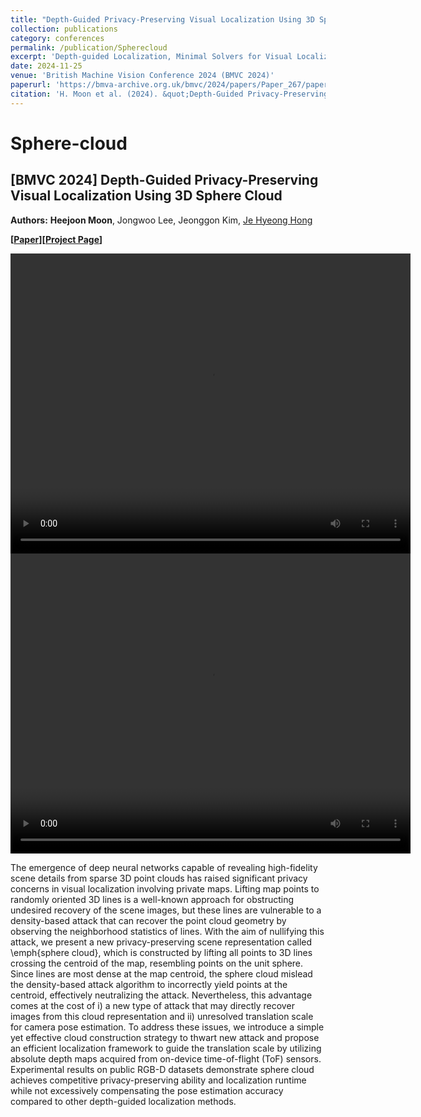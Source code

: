 ```yaml
---
title: "Depth-Guided Privacy-Preserving Visual Localization Using 3D Sphere Clouds"
collection: publications
category: conferences
permalink: /publication/Spherecloud
excerpt: 'Depth-guided Localization, Minimal Solvers for Visual Localization, 3D Line Geometry'
date: 2024-11-25
venue: 'British Machine Vision Conference 2024 (BMVC 2024)'
paperurl: 'https://bmva-archive.org.uk/bmvc/2024/papers/Paper_267/paper.pdf'
citation: 'H. Moon et al. (2024). &quot;Depth-Guided Privacy-Preserving Visual Localization Using 3D Sphere Clouds 3.&quot; <i>In proceedings of British Machine Vision Conference (BMVC 2024) </i>. 1(3).'
---
```


# Sphere-cloud
## [BMVC 2024] Depth-Guided Privacy-Preserving Visual Localization Using 3D Sphere Cloud
**Authors:** **Heejoon Moon**, Jongwoo Lee, Jeonggon Kim, [Je Hyeong Hong](https://sites.google.com/view/hyvision)

**[[Paper](https://bmva-archive.org.uk/bmvc/2024/papers/Paper_267/paper.pdf)][[Project Page](https://bmvc2024.org/proceedings/267/)]** 
<!-- [[Code](https://github.com/PHANTOM0122/Sphere-cloud)] -->

<video width="640" height="480" controls>
  <source src="../images/spherecloud1.mp4" type="video/mp4">
  동영상을 재생할 수 없습니다.
</video>
<video width="640" height="480" controls>
  <source src="../images/spherecloud2.mp4" type="video/mp4">
  동영상을 재생할 수 없습니다.
</video>

The emergence of deep neural networks capable of revealing high-fidelity scene details from sparse 3D point clouds has raised significant privacy concerns in visual localization involving private maps.
Lifting map points to randomly oriented 3D lines is a well-known approach for obstructing undesired recovery of the scene images, but these lines are vulnerable to a density-based attack that can recover the point cloud geometry by observing the neighborhood statistics of lines.
With the aim of nullifying this attack, we present a new privacy-preserving scene representation called \emph{sphere cloud}, which is constructed by lifting all points to 3D lines crossing the centroid of the map, resembling points on the unit sphere.
Since lines are most dense at the map centroid, the sphere cloud mislead the density-based attack algorithm to incorrectly yield points at the centroid, effectively neutralizing the attack. 
Nevertheless, this advantage comes at the cost of i) a new type of attack that may directly recover images from this cloud representation and ii) unresolved translation scale for camera pose estimation.
To address these issues, we introduce a simple yet effective cloud construction strategy to thwart new attack and 
 propose an efficient localization framework to guide the translation scale by utilizing absolute depth maps acquired from on-device time-of-flight (ToF) sensors.
Experimental results on public RGB-D datasets demonstrate sphere cloud achieves competitive privacy-preserving ability and localization runtime while not excessively compensating the pose estimation accuracy compared to other depth-guided localization methods.

